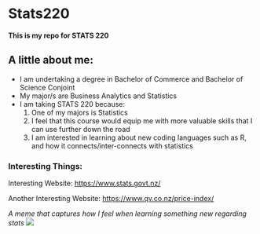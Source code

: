 # Stats220

**This is my repo for STATS 220**

## A little about me:

* I am undertaking a degree in Bachelor of Commerce and Bachelor of Science Conjoint
* My major/s are Business Analytics and Statistics
* I am taking STATS 220 because:
  1. One of my majors is Statistics
  2. I feel that this course would equip me with more valuable skills that I can use further down the road
  3. I am interested in learning about new coding languages such as R, and how it connects/inter-connects with statistics

### Interesting Things:
Interesting Website: https://www.stats.govt.nz/

Another Interesting Website: https://www.qv.co.nz/price-index/ 

*A meme that captures how I feel when learning something new regarding stats* ![](https://media0.giphy.com/media/v1.Y2lkPTc5MGI3NjExOGsycnZ5cGV6djBscDJ1Ym85aTR0cjdyZ3ZzOHN6NmduYTV4Z2R4ZSZlcD12MV9pbnRlcm5hbF9naWZfYnlfaWQmY3Q9Zw/l41m04gr7tRet7Uas/giphy.gif)
